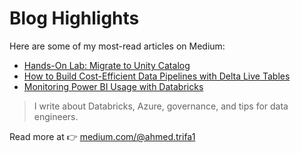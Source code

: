 # Blog Highlights

Here are some of my most-read articles on Medium:

- [Hands-On Lab: Migrate to Unity Catalog](https://medium.com/@ahmed.trifa1/hands-on-lab-migrate-to-unity-catalog-xxxxxxx)
- [How to Build Cost-Efficient Data Pipelines with Delta Live Tables](https://medium.com/@ahmed.trifa1/xxxxxxx)
- [Monitoring Power BI Usage with Databricks](https://medium.com/@ahmed.trifa1/xxxxxxx)

> I write about Databricks, Azure, governance, and tips for data engineers.

Read more at 👉 [medium.com/@ahmed.trifa1](https://medium.com/@ahmed.trifa1)
